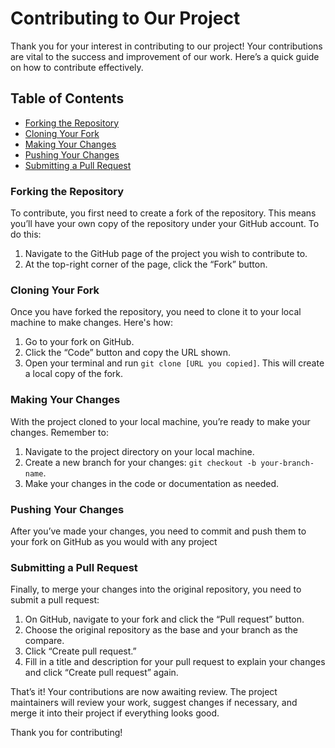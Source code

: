 # Contributing to Our Project

Thank you for your interest in contributing to our project! Your contributions are vital to the success and improvement of our work. Here’s a quick guide on how to contribute effectively.

## Table of Contents

- [Forking the Repository](#forking-the-repository)
- [Cloning Your Fork](#cloning-your-fork)
- [Making Your Changes](#making-your-changes)
- [Pushing Your Changes](#pushing-your-changes)
- [Submitting a Pull Request](#submitting-a-pull-request)

### Forking the Repository

To contribute, you first need to create a fork of the repository. This means you’ll have your own copy of the repository under your GitHub account. To do this:

1. Navigate to the GitHub page of the project you wish to contribute to.
2. At the top-right corner of the page, click the “Fork” button.

### Cloning Your Fork

Once you have forked the repository, you need to clone it to your local machine to make changes. Here's how:

1. Go to your fork on GitHub.
2. Click the “Code” button and copy the URL shown.
3. Open your terminal and run `git clone [URL you copied]`. This will create a local copy of the fork.

### Making Your Changes

With the project cloned to your local machine, you’re ready to make your changes. Remember to:

1. Navigate to the project directory on your local machine.
2. Create a new branch for your changes: `git checkout -b your-branch-name`.
3. Make your changes in the code or documentation as needed.

### Pushing Your Changes

After you’ve made your changes, you need to commit and push them to your fork on GitHub as you would with any project

### Submitting a Pull Request

Finally, to merge your changes into the original repository, you need to submit a pull request:

1. On GitHub, navigate to your fork and click the “Pull request” button.
2. Choose the original repository as the base and your branch as the compare.
3. Click “Create pull request.”
4. Fill in a title and description for your pull request to explain your changes and click “Create pull request” again.

That’s it! Your contributions are now awaiting review. The project maintainers will review your work, suggest changes if necessary, and merge it into their project if everything looks good.

Thank you for contributing!
